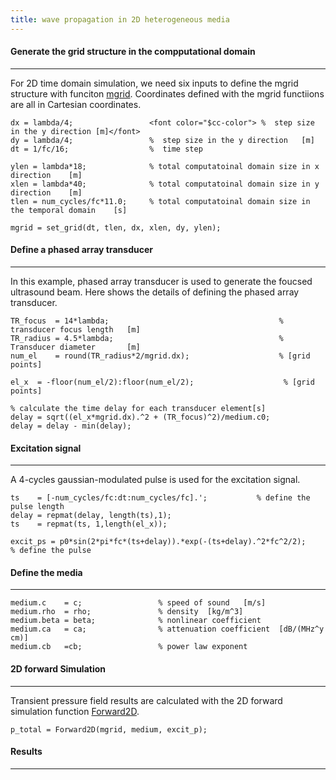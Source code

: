 ```yaml
---
title: wave propagation in 2D heterogeneous media
---
```


#### Generate the grid structure in the compputational domain       
***
For 2D time domain simulation, we need six inputs to define the mgrid structure with funciton [mgrid](\functions.md). Coordinates defined with the mgrid functiions are all in Cartesian coordinates.

```         
dx = lambda/4;                 <font color="$cc-color"> %  step size in the y direction [m]</font> 
dy = lambda/4;                 %  step size in the y direction   [m]  
dt = 1/fc/16;                  %  time step    

ylen = lambda*18;              % total computatoinal domain size in x direction    [m]
xlen = lambda*40;              % total computatoinal domain size in y direction    [m]
tlen = num_cycles/fc*11.0;     % total computatoinal domain size in the temporal domain    [s]

mgrid = set_grid(dt, tlen, dx, xlen, dy, ylen);              
``` 
#### Define a phased array transducer      
***
In this example, phased array transducer is used to generate the foucsed ultrasound beam. Here shows the details of defining the phased array transducer. 
          
```
TR_focus  = 14*lambda;                                      % transducer focus length   [m]
TR_radius = 4.5*lambda;                                     % Transducer diameter       [m]
num_el    = round(TR_radius*2/mgrid.dx);                    % [grid points]

el_x  = -floor(num_el/2):floor(num_el/2);                    % [grid points]

% calculate the time delay for each transducer element[s]
delay = sqrt((el_x*mgrid.dx).^2 + (TR_focus)^2)/medium.c0;   
delay = delay - min(delay);
```

#### Excitation signal
*** 
A 4-cycles gaussian-modulated pulse is used for the excitation signal.            
```
ts    = [-num_cycles/fc:dt:num_cycles/fc].';           % define the pulse length
delay = repmat(delay, length(ts),1);
ts    = repmat(ts, 1,length(el_x));       

excit_ps = p0*sin(2*pi*fc*(ts+delay)).*exp(-(ts+delay).^2*fc^2/2);     % define the pulse    
```
 
#### Define the media     
***       
```
medium.c    = c;                 % speed of sound   [m/s]
medium.rho  = rho;               % density  [kg/m^3]
medium.beta = beta;              % nonlinear coefficient
medium.ca   = ca;                % attenuation coefficient  [dB/(MHz^y cm)]
medium.cb   =cb;                 % power law exponent    
```

#### 2D forward Simulation
***
Transient pressure field results are calculated with the 2D forward simulation function [Forward2D](\functions.md).    
```
p_total = Forward2D(mgrid, medium, excit_p);
```

#### Results
***     


